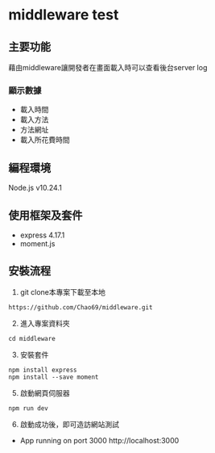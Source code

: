 # middleware test

## 主要功能
藉由middleware讓開發者在畫面載入時可以查看後台server log
### 顯示數據
- 載入時間
- 載入方法
- 方法網址
- 載入所花費時間

## 編程環境
Node.js v10.24.1

## 使用框架及套件
- express 4.17.1
- moment.js 

## 安裝流程
1. git clone本專案下載至本地
```
https://github.com/Chao69/middleware.git
```
2. 進入專案資料夾
```
cd middleware
```
3. 安裝套件
```
npm install express
npm install --save moment
```
5. 啟動網頁伺服器
```
npm run dev
```
6. 啟動成功後，即可造訪網站測試
-  App running on port 3000 
http://localhost:3000
